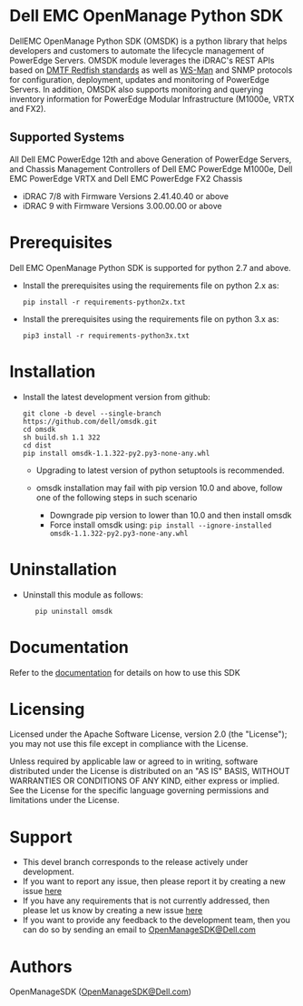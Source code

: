  
# Dell EMC OpenManage Python SDK

DellEMC OpenManage Python SDK (OMSDK) is a python library that helps developers and customers to automate the lifecycle management of PowerEdge Servers. OMSDK module leverages the iDRAC's REST APIs based on [DMTF Redfish standards](https://www.dmtf.org/standards/redfish) as well as [WS-Man](https://www.dmtf.org/standards/ws-man) and SNMP protocols for configuration, deployment, updates and monitoring of PowerEdge Servers.  In addition, OMSDK also supports monitoring and querying inventory information for PowerEdge Modular Infrastructure (M1000e, VRTX and FX2).

## Supported Systems

All Dell EMC PowerEdge 12th and above Generation of PowerEdge Servers, and Chassis Management Controllers of Dell EMC PowerEdge M1000e, Dell EMC PowerEdge VRTX and Dell EMC PowerEdge FX2 Chassis

  * iDRAC 7/8 with Firmware Versions 2.41.40.40 or above
  * iDRAC 9 with Firmware Versions 3.00.00.00 or above

# Prerequisites
Dell EMC OpenManage Python SDK is supported for python 2.7 and above.

  * Install the prerequisites using the requirements file on python 2.x as:

    ``` pip install -r requirements-python2x.txt ```

  * Install the prerequisites using the requirements file on python 3.x as:

    ``` pip3 install -r requirements-python3x.txt ```

# Installation
  * Install the latest development version from github:

	```
	git clone -b devel --single-branch https://github.com/dell/omsdk.git
	cd omsdk
	sh build.sh 1.1 322
	cd dist
	pip install omsdk-1.1.322-py2.py3-none-any.whl
	```
	
	* Upgrading to latest version of python setuptools is recommended.
	* omsdk installation may fail with pip version 10.0 and above, follow one of the following steps in such scenario
	
		* Downgrade pip version to lower than 10.0 and then install omsdk
		* Force install omsdk using:
		  ```pip install --ignore-installed omsdk-1.1.322-py2.py3-none-any.whl```
		  
# Uninstallation
  * Uninstall this module as follows:

    ```
	   pip uninstall omsdk
	```

# Documentation
Refer to the [documentation](./docs) for details on how to use this SDK

# Licensing
Licensed under the Apache Software License, version 2.0 (the "License"); you may not use this file except in compliance with the License.

Unless required by applicable law or agreed to in writing, software distributed under the License is distributed on an "AS IS" BASIS, WITHOUT WARRANTIES OR CONDITIONS OF ANY KIND, either express or implied. See the License for the specific language governing permissions and limitations under the License.

# Support
  * This devel branch corresponds to the release actively under development.
  * If you want to report any issue, then please report it by creating a new issue [here](https://github.com/dell/omsdk/issues)
  * If you have any requirements that is not currently addressed, then please let us know by creating a new issue [here](https://github.com/dell/omsdk/issues)
  * If you want to provide any feedback to the development team, then you can do so by sending an email to OpenManageSDK@Dell.com

# Authors
OpenManageSDK (OpenManageSDK@Dell.com)

